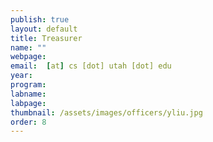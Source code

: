 ```yaml
---
publish: true
layout: default
title: Treasurer
name: ""
webpage:
email:  [at] cs [dot] utah [dot] edu
year: 
program: 
labname:
labpage:
thumbnail: /assets/images/officers/yliu.jpg
order: 8
---
```

